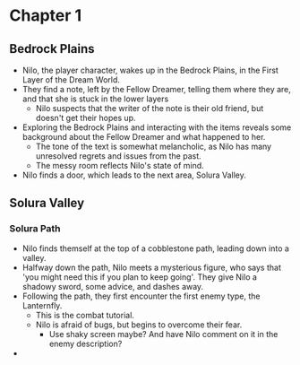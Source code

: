 # Chapter 1

## Bedrock Plains

- Nilo, the player character, wakes up in the Bedrock Plains, in the First Layer of the Dream World.
- They find a note, left by the Fellow Dreamer, telling them where they are, and that she is stuck in the lower layers
  - Nilo suspects that the writer of the note is their old friend, but doesn't get their hopes up.
- Exploring the Bedrock Plains and interacting with the items reveals some background about the Fellow Dreamer and what happened to her.
  - The tone of the text is somewhat melancholic, as Nilo has many unresolved regrets and issues from the past.
  - The messy room reflects Nilo's state of mind.
- Nilo finds a door, which leads to the next area, Solura Valley.

## Solura Valley

### Solura Path

- Nilo finds themself at the top of a cobblestone path, leading down into a valley.
- Halfway down the path, Nilo meets a mysterious figure, who says that 'you might need this if you plan to keep going'. They give Nilo a shadowy sword, some advice, and dashes away. 
- Following the path, they first encounter the first enemy type, the Lanternfly.
  - This is the combat tutorial.
  - Nilo is afraid of bugs, but begins to overcome their fear.
    - Use shaky screen maybe? And have Nilo comment on it in the enemy description?
- 
